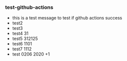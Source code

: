 ###  test-github-actions

+ this is a test message to test if github actions success
+ test2 
+ test3
+ test4 31
+ test5 312125
+ test6 1101
+ test7 1112
+ test 0206 2020 +1 
